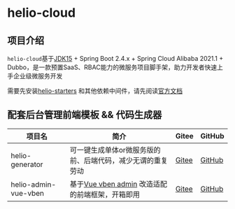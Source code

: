 # helio-cloud

## 项目介绍

`helio-cloud`基于[JDK15](http://jdk.java.net/archive/) + Spring Boot 2.4.x + Spring Cloud Alibaba 2021.1 + Dubbo，是一款预置SaaS、RBAC能力的微服务项目脚手架，助力开发者快速上手企业级微服务开发

需要先安装[helio-starters](https://github.com/uncarbon97/helio-starters) 和其他依赖中间件，请先阅读[官方文档](https://helio.uncarbon.cc/)

## 配套后台管理前端模板 && 代码生成器
| 项目名 | 简介 | Gitee | GitHub
| ---- | ---- | ---- | ---- |
| helio-generator | 可一键生成单体or微服务版的前、后端代码，减少无谓的重复劳动 | [Gitee](https://gitee.com/uncarbon97/helio-generator) | [GitHub](https://github.com/uncarbon97/helio-generator)
| helio-admin-vue-vben | 基于[Vue vben admin](https://github.com/anncwb/vue-vben-admin) 改造适配的前端框架，开箱即用 | [Gitee](https://gitee.com/uncarbon97/helio-admin-vue-vben) | [GitHub](https://github.com/uncarbon97/helio-admin-vue-vben)
